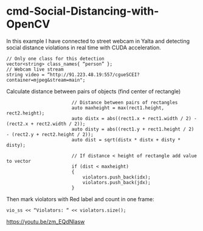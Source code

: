 # cmd-Social-Distancing-with-OpenCV

In this example I have connected to street webcam in Yalta and detecting social distance violations in real time with CUDA acceleration.
~~~
// Only one class for this detection
vector<string> class_names{ “person” };
// Webcam live stream
string video = “http://91.223.48.19:557/cgueSCEI?container=mjpeg&stream=main";
~~~
Calculate distance between pairs of objects (find center of rectangle)
~~~
                        // Distance between pairs of rectangles
                        auto maxheight = max(rect1.height, rect2.height);
                        auto distx = abs((rect1.x + rect1.width / 2) - (rect2.x + rect2.width / 2));
                        auto disty = abs((rect1.y + rect1.height / 2) - (rect2.y + rect2.height / 2));
                        auto dist = sqrt(distx * distx + disty * disty);
                        
                        // If distance < height of rectangle add value to vector
                        if (dist < maxheight)
                        {
                            violators.push_back(idx);
                            violators.push_back(jdx);
                        }
~~~
Then mark violators with Red label and count in one frame:
~~~
vio_ss << “Violators: “ << violators.size();
~~~
https://youtu.be/zm_EQdNIasw
